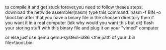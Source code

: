 to compile it and get stuck forever,you need to follow theses steps:
download the netwide assembler(nasm)
type this command:
nasm -f BIN <the file up there> -o <the path that you want>\boot.bin
after that,you have a binary file in the choosen directory 
then if you want it in a real computer (idk why would you want this but ok)
flash your storing stuff with this binary file
and plug it on your "vimed" computer

or else,just use qemu
qemu-system-i386 <the path of your .bin file>\boot.bin
